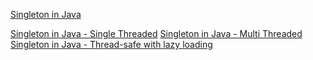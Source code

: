 [Singleton in Java](https://refactoring.guru/design-patterns/singleton/java/example)

[Singleton in Java - Single Threaded](./singleThreaded/)
[Singleton in Java - Multi Threaded](./multiThreaded/)
[Singleton in Java - Thread-safe with lazy loading](./threadSafe/)